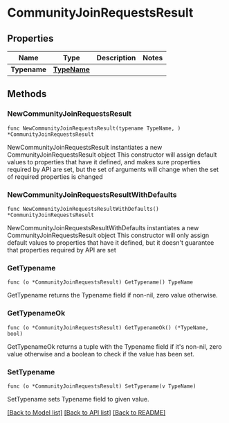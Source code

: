 # CommunityJoinRequestsResult

## Properties

Name | Type | Description | Notes
------------ | ------------- | ------------- | -------------
**Typename** | [**TypeName**](TypeName.md) |  | 

## Methods

### NewCommunityJoinRequestsResult

`func NewCommunityJoinRequestsResult(typename TypeName, ) *CommunityJoinRequestsResult`

NewCommunityJoinRequestsResult instantiates a new CommunityJoinRequestsResult object
This constructor will assign default values to properties that have it defined,
and makes sure properties required by API are set, but the set of arguments
will change when the set of required properties is changed

### NewCommunityJoinRequestsResultWithDefaults

`func NewCommunityJoinRequestsResultWithDefaults() *CommunityJoinRequestsResult`

NewCommunityJoinRequestsResultWithDefaults instantiates a new CommunityJoinRequestsResult object
This constructor will only assign default values to properties that have it defined,
but it doesn't guarantee that properties required by API are set

### GetTypename

`func (o *CommunityJoinRequestsResult) GetTypename() TypeName`

GetTypename returns the Typename field if non-nil, zero value otherwise.

### GetTypenameOk

`func (o *CommunityJoinRequestsResult) GetTypenameOk() (*TypeName, bool)`

GetTypenameOk returns a tuple with the Typename field if it's non-nil, zero value otherwise
and a boolean to check if the value has been set.

### SetTypename

`func (o *CommunityJoinRequestsResult) SetTypename(v TypeName)`

SetTypename sets Typename field to given value.



[[Back to Model list]](../README.md#documentation-for-models) [[Back to API list]](../README.md#documentation-for-api-endpoints) [[Back to README]](../README.md)



